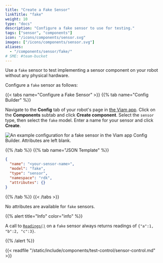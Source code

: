 ```yaml
---
title: "Create a Fake Sensor"
linkTitle: "fake"
weight: 10
type: "docs"
description: "Configure a fake sensor to use for testing."
tags: ["sensor", "components"]
icon: "/icons/components/sensor.svg"
images: ["/icons/components/sensor.svg"]
aliases:
  - "/components/sensor/fake/"
# SME: #team-bucket
---
```


Use a `fake` sensor to test implementing a sensor component on your robot without any physical hardware.

Configure a `fake` sensor as follows:

{{< tabs name="Configure a Fake Sensor" >}}
{{% tab name="Config Builder" %}}

Navigate to the **Config** tab of your robot's page in [the Viam app](https://app.viam.com).
Click on the **Components** subtab and click **Create component**.
Select the `sensor` type, then select the `fake` model.
Enter a name for your sensor and click **Create**.

![An example configuration for a fake sensor in the Viam app Config Builder. Attributes are left blank.](/components/sensor/fake-sensor-ui-config.png)

{{% /tab %}}
{{% tab name="JSON Template" %}}

```json {class="line-numbers linkable-line-numbers"}
{
  "name": "<your-sensor-name>",
  "model": "fake",
  "type": "sensor",
  "namespace": "rdk",
  "attributes": {}
}
```

{{% /tab %}}
{{< /tabs >}}

No attributes are available for `fake` sensors.

{{% alert title="Info" color="info" %}}

A call to [`Readings()`](../#getreadings) on a `fake` sensor always returns readings of `{"a":1, "b":2, "c":3}`.

{{% /alert %}}

{{< readfile "/static/include/components/test-control/sensor-control.md" >}}
